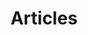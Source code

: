 ---
layout: article-listing
title: "Articles"
headline: "Articles"
subheadline: "Posts &amp; Diatribes"
description: "Posts &amp; diatribes. A collection of Michael Rose&rsquo;s thoughts, inspiration, mistakes, and other minutia."
image: sepia-tree
tags: 
  - blog
  - articles
  - mistakes
  - inspiration
  - thoughts
  - design
---